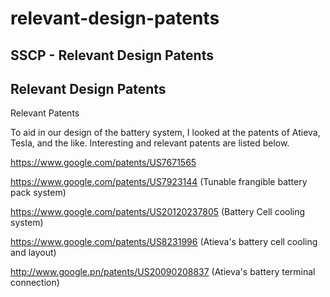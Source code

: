 # relevant-design-patents

## SSCP - Relevant Design Patents

## Relevant Design Patents

Relevant Patents

To aid in our design of the battery system, I looked at the patents of Atieva, Tesla, and the like. Interesting and relevant patents are listed below.&#x20;

https://www.google.com/patents/US7671565

https://www.google.com/patents/US7923144 (Tunable frangible battery pack system)

https://www.google.com/patents/US20120237805 (Battery Cell cooling system)

https://www.google.com/patents/US8231996 (Atieva's battery cell cooling and layout)

http://www.google.pn/patents/US20090208837 (Atieva's battery terminal connection)

